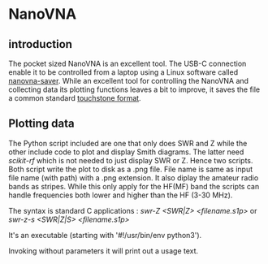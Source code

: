 # NanoVNA

## introduction
The pocket sized NanoVNA is an excellent tool. The USB-C connection
enable it to be controlled from a laptop using a Linux software called
[nanovna-saver](https://nanovna.com/?page_id=90). While an excellent 
tool for controlling the NanoVNA and collecting data its plotting
functions leaves a bit to improve, it saves the file a common standard
[touchstone format](https://en.wikipedia.org/wiki/Touchstone_file). 

## Plotting data
The Python script included are one that only does SWR and Z while the
other include code to plot and display Smith diagrams. The latter need
*scikit-rf* which is not needed to just display SWR or Z. Hence two
scripts. Both script write the plot to disk as a .png file. File name
is same as input file name (with path) with a .png extension.
It also diplay the amateur radio bands as stripes. While this 
only apply for the HF(MF) band the scripts can handle frequencies both 
lower and higher than the HF (3-30 MHz).

The syntax is standard C applications : *swr-Z <SWR|Z> <filename.s1p>* or
*swr-z-s <SWR|Z|S> <filename.s1p>* 

It's an executable (starting with '#!/usr/bin/env python3').

Invoking without parameters it will print out a usage text. 



